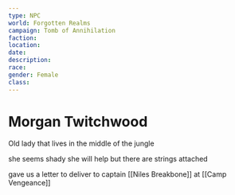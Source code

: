 ```yaml
---
type: NPC
world: Forgotten Realms
campaign: Tomb of Annihilation
faction: 
location:
date:
description:
race:
gender: Female
class:
---
```


# Morgan Twitchwood



Old lady that lives in the middle of the jungle

she seems shady she will help but there are strings attached

  
gave us a letter to deliver to captain [[Niles Breakbone]] at [[Camp Vengeance]]